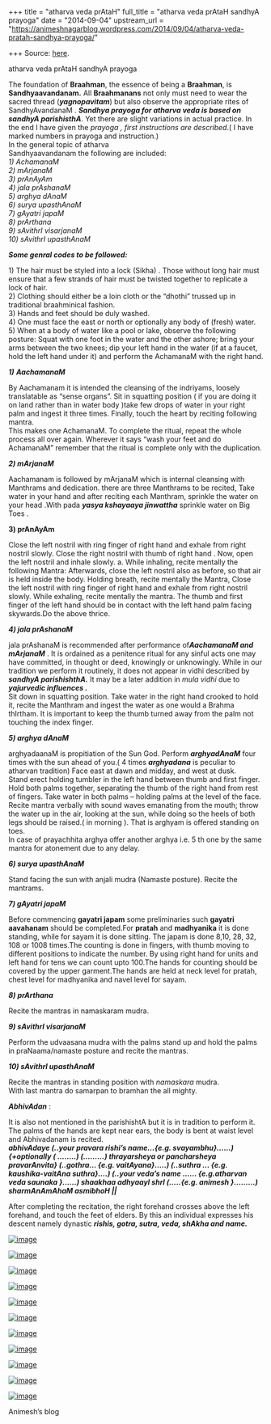 +++
title = "atharva veda prAtaH"
full_title = "atharva veda prAtaH sandhyA prayoga"
date = "2014-09-04"
upstream_url = "https://animeshnagarblog.wordpress.com/2014/09/04/atharva-veda-pratah-sandhya-prayoga/"

+++
Source: [here](https://animeshnagarblog.wordpress.com/2014/09/04/atharva-veda-pratah-sandhya-prayoga/).

atharva veda prAtaH sandhyA prayoga

The foundation of **Braahman**, the essence of being a **Braahman**, is
**Sandhyaavandanam.** All **Braahmanans** not only must need to wear the
sacred thread (***yagnopavitam***) but also observe the appropriate
rites of SandhyAvandanaM . ***Sandhya prayoga for atharva veda is based
on sandhyA parishisthA***. Yet there are slight variations in actual
practice. In the end I have given the *prayoga , first instructions are
described*.( I have marked numbers in prayoga and instruction.)  
In the general topic of atharva  
Sandhyaavandanam the following are included:  
*1) AchamanaM*  
*2) mArjanaM*  
*3) prAnAyAm*  
*4) jala prAshanaM*  
*5) arghya dAnaM*  
*6) surya upasthAnaM*  
*7) gAyatri japaM*  
*8) prArthana*  
*9) sAvithrI visarjanaM*  
*10) sAvithrI upasthAnaM*

***Some genral codes to be followed:***

1\) The hair must be styled into a lock (Sikha) . Those without long
hair must ensure that a few strands of hair must be twisted together to
replicate a lock of hair.  
2) Clothing should either be a loin cloth or the “dhothi” trussed up in
traditional braahminical fashion.  
3) Hands and feet should be duly washed.  
4) One must face the east or north or optionally any body of (fresh)
water.  
5) When at a body of water like a pool or lake, observe the following
posture: Squat with one foot in the water and the other ashore; bring
your arms between the two knees; dip your left hand in the water (if at
a faucet, hold the left hand under it) and perform the AchamanaM with
the right hand.

******1)***** **AachamanaM***

By Aachamanam it is intended the cleansing of the indriyams, loosely
translatable as “sense organs”. Sit in squatting position ( if you are
doing it on land rather than in water body )take few drops of water in
your right palm and ingest it three times. Finally, touch the heart by
reciting following mantra.  
This makes one AchamanaM. To complete the ritual, repeat the whole
process all over again. Wherever it says “wash your feet and do
AchamanaM” remember that the ritual is complete only with the
duplication.

***2) mArjanaM***

Aachamanam is followed by mArjanaM which is internal cleansing with
Manthrams and dedication. there are three Manthrams to be recited, Take
water in your hand and after reciting each Manthram, sprinkle the water
on your head .With pada ***yasya kshayaaya jinwattha*** sprinkle water
on Big Toes .

****3) prAnAyAm****

Close the left nostril with ring finger of right hand and exhale from
right nostril slowly. Close the right nostril with thumb of right hand
. Now, open the left nostril and inhale slowly. a. While inhaling,
recite mentally the following Mantra: Afterwards, close the left
nostril also as before, so that air is held inside the body. Holding
breath, recite mentally the Mantra, Close the left nostril with ring
finger of right hand and exhale from right nostril slowly. While
exhaling, recite mentally the mantra. The thumb and first finger of the
left hand should be in contact with the left hand palm facing
skywards.Do the above thrice.

***4) jala prAshanaM***

jala prAshanaM is recommended after performance of***AachamanaM and
mArjanaM*** . It is ordained as a penitence ritual for any sinful acts
one may have committed, in thought or deed, knowingly or unknowingly.
While in our tradition we perform it routinely, it does not appear in
vidhi described by ***sandhyA parishishthA.*** It may be a later
addition in *mula vidhi* due to ***yajurvedic influences .***  
Sit down in squatting position. Take water in the right hand crooked to
hold it, recite the Manthram and ingest the water as one would a Brahma
thIrtham. It is important to keep the thumb turned away from the palm
not touching the index finger.

***5) arghya dAnaM***

arghyadaanaM is propitiation of the Sun God. Perform ***arghyadAnaM***
four times with the sun ahead of you.( 4 times ***arghyadana*** is
peculiar to atharvan tradition) Face east at dawn and midday, and west
at dusk.  
Stand erect holding tumbler in the left hand between thumb and first
finger. Hold both palms together, separating the thumb of the right
hand from rest of fingers. Take water in both palms – holding palms at
the level of the face. Recite mantra verbally with sound waves emanating
from the mouth; throw the water up in the air, looking at the sun, while
doing so the heels of both legs should be raised.( in morning ). That is
arghyam is offered standing on toes.  
In case of prayachhita arghya offer another arghya i.e. 5 th one by the
same mantra for atonement due to any delay.

***6) surya upasthAnaM***

Stand facing the sun with anjali mudra (Namaste posture). Recite the
mantrams.

***7) gAyatri japaM***

Before commencing **gayatri japam** some preliminaries such **gayatri
aavahanam** should be completed.For **pratah** and **madhyanika** it is
done standing, while for sayam it is done sitting. The japam is done
8,10, 28, 32, 108 or 1008 times.The counting is done in fingers, with
thumb moving to different positions to indicate the number. By using
right hand for units and left hand for tens we can count upto 100.The
hands for counting should be covered by the upper garment.The hands are
held at neck level for pratah, chest level for madhyanika and navel
level for sayam.

***8) prArthana***

Recite the mantras in namaskaram mudra.

***9) sAvithrI visarjanaM***

Perform the udvaasana mudra with the palms stand up and hold the palms
in praNaama/namaste posture and recite the mantras.

***10) sAvithrI upasthAnaM***

Recite the mantras in standing position with *namaskara* mudra.  
With last mantra do samarpan to bramhan the all mighty.

***AbhivAdan*** :

It is also not mentioned in the parishishtA but it is in tradition to
perform it. The palms of the hands are kept near ears, the body is bent
at waist level and Abhivadanam is recited.  
***abhivAdaye (..your pravara rishi’s name…{e.g.
svayambhu}……){+optionally ( ……..) (………) thrayarsheya or pancharsheya
pravarAnvita} (..gothra… {e.g. vaitAyana}…..) (..suthra … {e.g.
kaushika-vaitAna suthra}….) (..your veda’s name …… {e.g.atharvan veda
saunaka }……) shaakhaa adhyaayI shrI (…..{e.g. animesh }………)
sharmAnAmAhaM asmibhoH \|\|***

After completing the recitation, the right forehand crosses above the
left forehand, and touch the feet of elders. By this an individual
expresses his descent namely dynastic ***rishis, gotra, sutra, veda,
shAkha and name.***

[![image](https://animeshnagarblog.files.wordpress.com/2014/09/wpid-img_20140904_000721.jpg?w=700 "IMG_20140904_000721.JPG")](https://animeshnagarblog.files.wordpress.com/2014/09/wpid-img_20140904_000721.jpg)

[![image](https://animeshnagarblog.files.wordpress.com/2014/09/wpid-img_20140904_000742.jpg?w=700 "IMG_20140904_000742.JPG")](https://animeshnagarblog.files.wordpress.com/2014/09/wpid-img_20140904_000742.jpg)

[![image](https://animeshnagarblog.files.wordpress.com/2014/09/wpid-img_20140904_000841.jpg?w=700 "IMG_20140904_000841.JPG")](https://animeshnagarblog.files.wordpress.com/2014/09/wpid-img_20140904_000841.jpg)

[![image](https://animeshnagarblog.files.wordpress.com/2014/09/wpid-img_20140903_234051.jpg?w=700 "IMG_20140903_234051.JPG")](https://animeshnagarblog.files.wordpress.com/2014/09/wpid-img_20140903_234051.jpg)

[![image](https://animeshnagarblog.files.wordpress.com/2014/09/wpid-img_20140904_000942.jpg?w=700 "IMG_20140904_000942.JPG")](https://animeshnagarblog.files.wordpress.com/2014/09/wpid-img_20140904_000942.jpg)

[![image](https://animeshnagarblog.files.wordpress.com/2014/09/wpid-img_20140904_001116.jpg?w=700 "IMG_20140904_001116.JPG")](https://animeshnagarblog.files.wordpress.com/2014/09/wpid-img_20140904_001116.jpg)

[![image](https://animeshnagarblog.files.wordpress.com/2014/09/wpid-img_20140904_001135.jpg?w=700 "IMG_20140904_001135.JPG")](https://animeshnagarblog.files.wordpress.com/2014/09/wpid-img_20140904_001135.jpg)

[![image](https://animeshnagarblog.files.wordpress.com/2014/09/wpid-img_20140904_001159.jpg?w=700 "IMG_20140904_001159.JPG")](https://animeshnagarblog.files.wordpress.com/2014/09/wpid-img_20140904_001159.jpg)

[![image](https://animeshnagarblog.files.wordpress.com/2014/09/wpid-img_20140904_001239.jpg?w=700 "IMG_20140904_001239.JPG")](https://animeshnagarblog.files.wordpress.com/2014/09/wpid-img_20140904_001239.jpg)

[![image](https://animeshnagarblog.files.wordpress.com/2014/09/wpid-img_20140904_001328.jpg?w=700 "IMG_20140904_001328.JPG")](https://animeshnagarblog.files.wordpress.com/2014/09/wpid-img_20140904_001328.jpg)

[![image](https://animeshnagarblog.files.wordpress.com/2014/09/wpid-img_20140904_001349.jpg?w=700 "IMG_20140904_001349.JPG")](https://animeshnagarblog.files.wordpress.com/2014/09/wpid-img_20140904_001349.jpg)

Animesh’s blog

